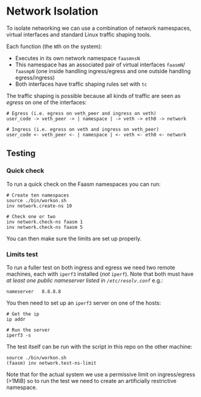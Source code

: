 # Network Isolation

To isolate networking we can use a combination of network namespaces,
virtual interfaces and standard Linux traffic shaping tools.

Each function (the `N`th on the system):

- Executes in its own network namespace `faasmnsN`
- This namespace has an associated pair of virtual interfaces `faasmN`/ `faasmpN` (one inside handling ingress/egress and one outside handling egress/ingress)
- Both interfaces have traffic shaping rules set with `tc`

The traffic shaping is possible because all kinds of traffic are seen as _egress_ on one of the interfaces:

```
# Egress (i.e. egress on veth_peer and ingress on veth)
user_code -> veth_peer -> | namespace | -> veth -> eth0 -> network

# Ingress (i.e. egress on veth and ingress on veth_peer)
user_code <- veth_peer <- | namespace | <- veth <- eth0 <- network
```

## Testing

### Quick check

To run a quick check on the Faasm namespaces you can run:

```
# Create ten namespaces
source ./bin/workon.sh
inv network.create-ns 10

# Check one or two
inv network.check-ns faasm 1
inv network.check-ns faasm 5
```

You can then make sure the limits are set up properly.

### Limits test

To run a fuller test on both ingress and egress we need two remote machines, each with `iperf3` installed (_not_ `iperf`). Note that both must have _at least one public nameserver listed in `/etc/resolv.conf`_ e.g.:

```
nameserver   8.8.8.8
```

You then need to set up an `iperf3` server on one of the hosts:

```
# Get the ip
ip addr

# Run the server
iperf3 -s
```

The test itself can be run with the script in this repo on the other machine:

```
source ./bin/workon.sh
(faasm) inv network.test-ns-limit
```

Note that for the actual system we use a permissive limit on ingress/egress (>1MiB) so to run the test we need to create an artificially restrictive namespace.
